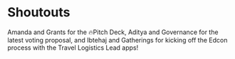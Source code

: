 # Shoutouts

Amanda and Grants for the 🔥Pitch Deck, Aditya and Governance for the latest voting proposal, and Ibtehaj and Gatherings for kicking off the Edcon process with the Travel Logistics Lead apps!